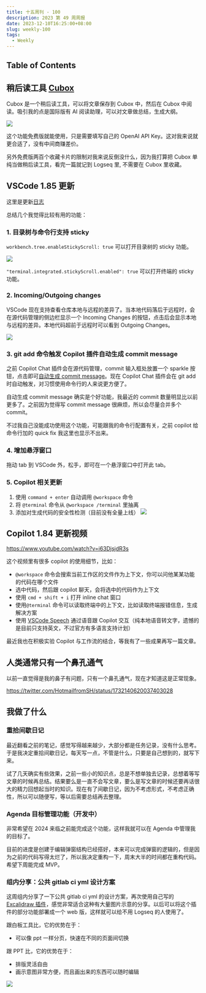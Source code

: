 ```yaml
---
title: 十五周刊 - 100
description: 2023 第 49 周周报
date: 2023-12-10T16:25:00+08:00
slug: weekly-100
tags:
  - Weekly
---
```


## Table of Contents

## 稍后读工具 [Cubox](https://cubox.cc/)

Cubox 是一个稍后读工具，可以将文章保存到 Cubox 中，然后在 Cubox 中阅读。吸引我的点是国际版有 AI 阅读助理，可以对文章做总结，生成大纲。

![](https://pocket.haydenhayden.com/blog/202312101639856.png?x-oss-process=image/resize,w_240,m_lfit)

这个功能免费版就能使用，只是需要填写自己的 OpenAI API Key。这对我来说就更合适了，没有中间商赚差价。

另外免费版两百个收藏卡片的限制对我来说反倒没什么，因为我打算把 Cubox 单纯当做稍后读工具，看完一篇就记到 Logseq 里, 不需要在 Cubox 里收藏。

## VSCode 1.85 更新

这里是更新[日志](https://code.visualstudio.com/updates/v1_85)

总结几个我觉得比较有用的功能：

### 1. 目录树与命令行支持 sticky

`workbench.tree.enableStickyScroll: true` 可以打开目录树的 sticky 功能。

![](https://pocket.haydenhayden.com/blog/202312101653030.gif?x-oss-process=image/resize,w_300,m_lfit)

`"terminal.integrated.stickyScroll.enabled": true` 可以打开终端的 sticky 功能。

### 2. Incoming/Outgoing changes

VSCode 现在支持查看仓库本地与远程的差异了。当本地代码落后于远程时，会在源代码管理的侧边栏显示一个 Incoming Changes 的按钮，点击后会显示本地与远程的差异。本地代码超前于远程时可以看到 Outgoing Changes。

![](https://pocket.haydenhayden.com/blog/202312101658296.png?x-oss-process=image/resize,w_1000,m_lfit)

### 3. git add 命令触发 Copilot 插件自动生成 commit message

之前 Copilot Chat 插件会在源代码管理，commit 输入框处放置一个 sparkle 按钮，点击即可[自动生成 commit message](https://code.visualstudio.com/updates/v1_84#_commit-message-generation)。现在 Copilot Chat 插件会在 git add 时自动触发，对习惯使用命令行的人来说更方便了。

自动生成 commit message 确实是个好功能，我最近的 commit 数量明显比以前更多了。之前因为觉得写 commit message 很麻烦，所以会尽量合并多个 commit。

不过我自己没能成功使用这个功能，可能跟我的命令行配置有关，之前 copilot 给命令行加的 quick fix 我这里也显示不出来。

### 4. 增加悬浮窗口

拖动 tab 到 VSCode 外，松手，即可在一个悬浮窗口中打开此 tab。

### 5. Copilot 相关更新

1. 使用 `command + enter` 自动调用 `@workspace` 命令
2. 将 `@terminal` 命令从 `@workspace /terminal` 里抽离
3. 添加对生成代码的安全性检测（目前没有全量上线）
   ![](https://pocket.haydenhayden.com/blog/202312101716838.png?x-oss-process=image/resize,w_1000,m_lfit)

## Copilot 1.84 更新视频

https://www.youtube.com/watch?v=i63DjsjdR3s

这个视频里有很多 copilot 的使用细节，比如：

- `@workspace` 命令会搜索当前工作区的文件作为上下文，你可以问他某某功能的代码在哪个文件
- 选中代码，然后跟 copilot 聊天，会将选中的代码作为上下文
- 使用 `cmd + shift + i` 打开 inline chat 窗口
- 使用`@terminal` 命令可以读取终端中的上下文，比如读取终端报错信息，生成解决方案
- 使用 [VSCode Speech](https://marketplace.visualstudio.com/items?itemName=ms-vscode.vscode-speech) 通过语音跟 Copilot 交互（纯本地语音转文字，遗憾的是目前只支持英文，不过官方有多语言支持计划）

最近我也在积极实验 Copilot 与工作流的结合，等我有了一些成果再写一篇文章。

## 人类通常只有一个鼻孔通气

以前一直觉得是我的鼻子有问题，只有一个鼻孔通气，现在才知道这是正常现象。

https://twitter.com/HotmailfromSH/status/1732140620037403028

## 我做了什么

### 重拾间歇日记

最近翻看之前的笔记，感觉写得越来越少，大部分都是任务记录，没有什么思考。于是我决定重拾间歇日记，每天写一点，不管是什么，只要是自己想到的，就写下来。

试了几天确实有些效果，之前一些小的知识点，总是不想单独去记录，总想着等写文章的时候再总结。结果要么是一直不会写文章，要么是写文章的时候还要再话很大的精力回想起当时的知识。现在有了间歇日记，因为不考虑形式，不考虑正确性，所以可以随便写，等以后需要总结再去整理。

### Agenda 目标管理功能（开发中）

非常希望在 2024 来临之前能完成这个功能，这样我就可以在 Agenda 中管理我的目标了。

目前的进度是创建于编辑弹窗结构已经搭好，本来可以完成弹窗的逻辑的，但是因为之前的代码写得太烂了，所以我决定重构一下，周末大半的时间都在重构代码。希望下周能完成 MVP。

### 组内分享：公共 gitlab ci yml 设计方案

这周组内分享了一下公共 gitlab ci yml 的设计方案，再次使用自己写的 [Excalidraw 插件](https://github.com/haydenull/logseq-plugin-excalidraw)，感觉非常适合这种有大量图片示意的分享。以后可以将这个插件的部分功能部署成一个 web 版，这样就可以给不用 Logseq 的人使用了。

跟白板工具比，它的优势在于：

- 可以像 ppt 一样分页，快速在不同的页面间切换

跟 PPT 比，它的优势在于：

- 排版灵活自由
- 画示意图非常方便，而且画出来的东西可以随时编辑

![](https://pocket.haydenhayden.com/blog/202312101749341.gif)
